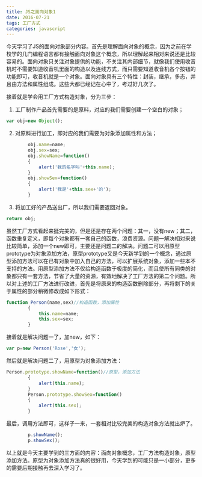 ```yaml
---
title: JS之面向对象1
date: 2016-07-21
tags: 工厂方式
categories: javascript
---
```

今天学习了JS的面向对象部分内容。首先是理解面向对象的概念，因为之前在学校学的几门编程语言都有接触面向对象这个概念，所以理解起来相对来说还是比较容易的。面向对象只关注对象提供的功能，不关注其内部细节，就像我们使用收音机时不需要知道收音机里面的构造以及连线方式，而只需要知道收音机各个按钮的功能即可，收音机就是一个对象。面向对象具有三个特性：封装，继承，多态，并且由方法和属性组成。这些大都已经记在心中了，考过好几次了。

接着就是学会用工厂方式构造对象，分为三步：
1. 工厂制作产品首先需要的是原料，对应的我们需要创建一个空白的对象；
``` javascript
var obj=new Object();
```
2. 对原料进行加工，即对应的我们需要为对象添加属性和方法；
``` javascript
        obj.name=name;
        obj.sex=sex;
        obj.showName=function()
        {
            alert('我的名字叫'+this.name);
        }
        obj.showSex=function()
        {
            alert('我是'+this.sex+'的');
        }
```
3. 将加工好的产品送出厂，所以我们需要返回对象。
``` javascript
return obj;
```

虽然工厂方式看起来挺完美的，但是还是存在两个问题：其一，没有new；其二，函数重复定义，即每个对象都有一套自己的函数，浪费资源。问题一解决相对来说比较简单，添加一个new即可，主要还是问题二的解决。问题二可以用原型prototype为对象添加方法，原型prototype又是今天新学到的一个概念，通过原型添加方法可以在已有对象中加入自己的方法，可以扩展系统对象，添加一些本不支持的方法。用原型添加方法不仅给构造函数于极度的简化，而且使所有同类的对象都只有一套方法，节省了大量的资源，有效地解决了工厂方法的第二个问题。所以对上述的工厂方法进行改进，首先是将原来的构造函数删除部分，再将剩下的关于属性的部分稍微修改成如下形式：
``` javascript
function Person(name,sex)//构造函数，添加属性
        {
            this.name=name;
            this.sex=sex;
        }
```
接着就是解决问题一了，加new，如下：
``` javascript
var p=new Person('Rose','女');
```
然后就是解决问题二了，用原型为对象添加方法：
``` javascript
Person.prototype.showName=function()//原型，添加方法
        {
            alert(this.name);
        }
        Person.prototype.showSex=function()
        {
            alert(this.sex);
        }
```
最后，调用方法即可，这样子一来，一套相对比较完美的构造对象方法就出炉了。
``` javascript
        p.showName();
        p.showSex();
```
以上就是今天主要学到的三方面的内容：面向对象概念，工厂方法构造对象，原型添加方法。原型为对象添加方法真的很好用，今天学到的可能只是一小部分，更多的需要后期接触再去深入学习了。